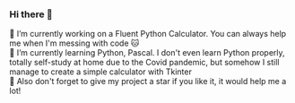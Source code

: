 ### Hi there 👋

🔭 I’m currently working on a Fluent Python Calculator. You can always help me when I'm messing with code 🐱 <br>
🌱 I’m currently learning Python, Pascal. I don't even learn Python properly, totally self-study at home due to the Covid pandemic, but somehow I still manage to create a simple calculator with Tkinter <br>
🌟 Also don't forget to give my project a star if you like it, it would help me a lot!

